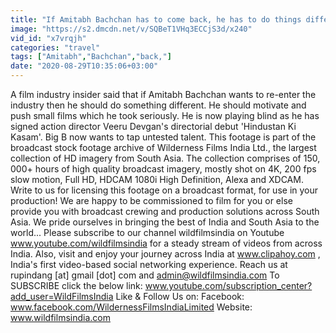 ```yaml
---
title: "If Amitabh Bachchan has to come back, he has to do things differently: Bollywood mix"
image: "https://s2.dmcdn.net/v/SQBeT1VHq3ECCjS3d/x240"
vid_id: "x7vrqjh"
categories: "travel"
tags: ["Amitabh","Bachchan","back,"]
date: "2020-08-29T10:35:06+03:00"
---
```

A film industry insider said that if Amitabh Bachchan wants to re-enter the industry then he should do something different. He should motivate and push small films which he took seriously. He is now playing blind as he has signed action director Veeru Devgan's directorial debut 'Hindustan Ki Kasam'. Big B now wants to tap untested talent. This footage is part of the broadcast stock footage archive of Wilderness Films India Ltd., the largest collection of HD imagery from South Asia. The collection comprises of 150, 000+ hours of high quality broadcast imagery, mostly shot on 4K, 200 fps slow motion, Full HD, HDCAM 1080i High Definition, Alexa and XDCAM. Write to us for licensing this footage on a broadcast format, for use in your production! We are happy to be commissioned to film for you or else provide you with broadcast crewing and production solutions across South Asia. We pride ourselves in bringing the best of India and South Asia to the world... Please subscribe to our channel wildfilmsindia on Youtube www.youtube.com/wildfilmsindia for a steady stream of videos from across India. Also, visit and enjoy your journey across India at www.clipahoy.com , India's first video-based social networking experience. Reach us at rupindang [at] gmail [dot] com and admin@wildfilmsindia.com To SUBSCRIBE click the below link: www.youtube.com/subscription_center?add_user=WildFilmsIndia Like &amp; Follow Us on: Facebook: www.facebook.com/WildernessFilmsIndiaLimited Website: www.wildfilmsindia.com
